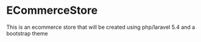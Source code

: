 # ECommerceStore
This is an ecommerce store that will be created using php/laravel 5.4 and a bootstrap theme
